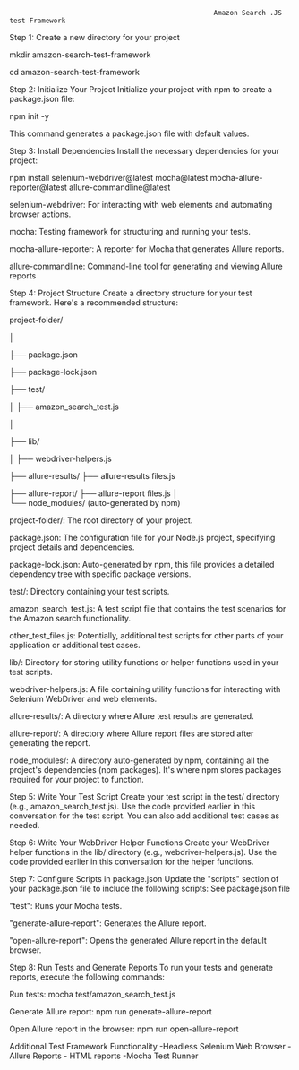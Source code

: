                                                        Amazon Search .JS test Framework


Step 1: Create a new directory for your project

mkdir amazon-search-test-framework

cd amazon-search-test-framework


Step 2: Initialize Your Project
Initialize your project with npm to create a package.json file:


npm init -y


This command generates a package.json file with default values.


Step 3: Install Dependencies
Install the necessary dependencies for your project:


npm install selenium-webdriver@latest mocha@latest mocha-allure-reporter@latest allure-commandline@latest


selenium-webdriver: For interacting with web elements and automating browser actions.

mocha: Testing framework for structuring and running your tests.

mocha-allure-reporter: A reporter for Mocha that generates Allure reports.

allure-commandline: Command-line tool for generating and viewing Allure reports


Step 4: Project Structure
Create a directory structure for your test framework. Here's a recommended structure:


project-folder/

│

├── package.json

├── package-lock.json

├── test/

│   ├── amazon_search_test.js

│

├── lib/

│   ├── webdriver-helpers.js


├── allure-results/
    ├── allure-results files.js

├── allure-report/
    ├── allure-report files.js 
│   
└── node_modules/ (auto-generated by npm)


project-folder/: The root directory of your project.

package.json: The configuration file for your Node.js project, specifying project details and dependencies.

package-lock.json: Auto-generated by npm, this file provides a detailed dependency tree with specific package versions.

test/: Directory containing your test scripts.

amazon_search_test.js: A test script file that contains the test scenarios for the Amazon search functionality.

other_test_files.js: Potentially, additional test scripts for other parts of your application or additional test cases.

lib/: Directory for storing utility functions or helper functions used in your test scripts.

webdriver-helpers.js: A file containing utility functions for interacting with Selenium WebDriver and web elements.

allure-results/: A directory where Allure test results are generated.

allure-report/: A directory where Allure report files are stored after generating the report.

node_modules/: A directory auto-generated by npm, containing all the project's dependencies (npm packages). It's where npm stores packages required for your project to function.


Step 5: Write Your Test Script
Create your test script in the test/ directory (e.g., amazon_search_test.js). Use the code provided earlier in this conversation for the test script. You can also add additional test cases as needed.


Step 6: Write Your WebDriver Helper Functions
Create your WebDriver helper functions in the lib/ directory (e.g., webdriver-helpers.js). Use the code provided earlier in this conversation for the helper functions.


Step 7: Configure Scripts in package.json
Update the "scripts" section of your package.json file to include the following scripts: See package.json file


"test": Runs your Mocha tests.

"generate-allure-report": Generates the Allure report.

"open-allure-report": Opens the generated Allure report in the default browser.


Step 8: Run Tests and Generate Reports
To run your tests and generate reports, execute the following commands:


Run tests:
mocha test/amazon_search_test.js


Generate Allure report:
npm run generate-allure-report


Open Allure report in the browser:
npm run open-allure-report

Additional Test Framework Functionality 
-Headless Selenium Web Browser
-Allure Reports - HTML reports
-Mocha Test Runner

